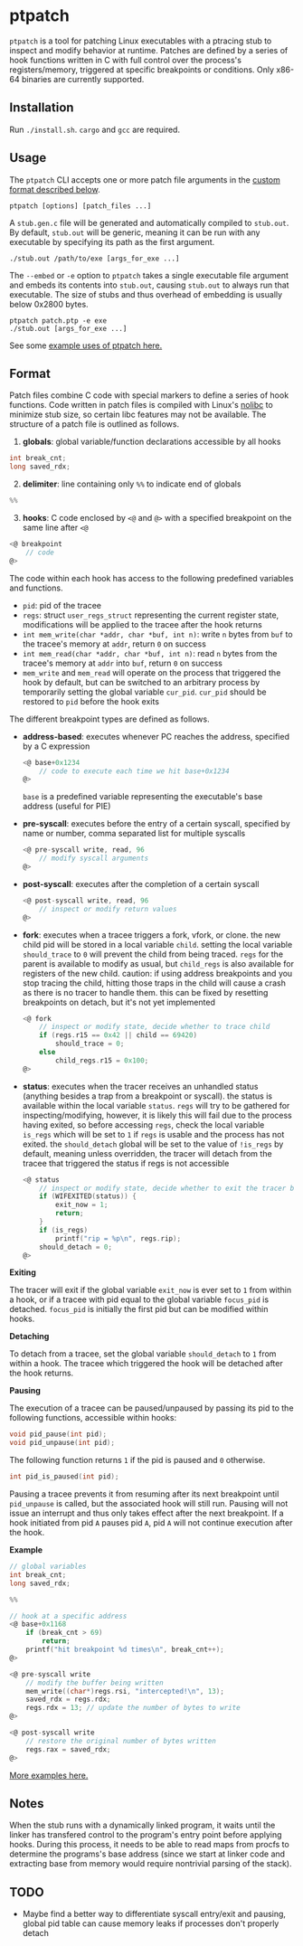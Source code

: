 # ptpatch
`ptpatch` is a tool for patching Linux executables with a ptracing stub to inspect and modify behavior at runtime. Patches are defined by a series of hook functions written in C with full control over the process's registers/memory, triggered at specific breakpoints or conditions. Only x86-64 binaries are currently supported.

## Installation
Run `./install.sh`. `cargo` and `gcc` are required.

## Usage
The `ptpatch` CLI accepts one or more patch file arguments in the [custom format described below](#format).
```
ptpatch [options] [patch_files ...]
```
A `stub.gen.c` file will be generated and automatically compiled to `stub.out`.
By default, `stub.out` will be generic, meaning it can be run with any executable by specifying its path as the first argument.
```
./stub.out /path/to/exe [args_for_exe ...]
```
The `--embed` or `-e` option to `ptpatch` takes a single executable file argument and embeds its contents into `stub.out`,
causing `stub.out` to always run that executable.
The size of stubs and thus overhead of embedding is usually below 0x2800 bytes.
```
ptpatch patch.ptp -e exe
./stub.out [args_for_exe ...]
```

See some [example uses of ptpatch here.](examples)

## Format
Patch files combine C code with special markers to define a series of hook functions. Code written in patch files is compiled with Linux's [nolibc](https://lwn.net/Articles/920158/) to minimize stub size, so certain libc features may not be available. The structure of a patch file is outlined as follows.

1. **globals**: global variable/function declarations accessible by all hooks

 ```c
 int break_cnt;
 long saved_rdx;
 ```

2. **delimiter**: line containing only `%%` to indicate end of globals

 ```c
 %%
 ```

3. **hooks**: C code enclosed by `<@` and `@>` with a specified breakpoint on the same line after `<@`

 ```c
 <@ breakpoint
     // code
 @>
 ```

The code within each hook has access to the following predefined variables and functions.

- `pid`: pid of the tracee
- `regs`: struct `user_regs_struct` representing the current register state, modifications will be applied to the tracee after the hook returns
- `int mem_write(char *addr, char *buf, int n)`: write `n` bytes from `buf` to the tracee's memory at `addr`, return `0` on success
- `int mem_read(char *addr, char *buf, int n)`: read `n` bytes from the tracee's memory at `addr` into `buf`, return `0` on success
- `mem_write` and `mem_read` will operate on the process that triggered the hook by default, but can be switched to an arbitrary process by temporarily setting the global variable `cur_pid`. `cur_pid` should be restored to `pid` before the hook exits

The different breakpoint types are defined as follows.

- **address-based**: executes whenever PC reaches the address, specified by a C expression
    ```c
    <@ base+0x1234
        // code to execute each time we hit base+0x1234
    @>
    ```
    `base` is a predefined variable representing the executable's base address (useful for PIE)

- **pre-syscall**: executes before the entry of a certain syscall, specified by name or number, comma separated list for multiple syscalls
    ```c
    <@ pre-syscall write, read, 96
        // modify syscall arguments
    @>
    ```

- **post-syscall**: executes after the completion of a certain syscall
    ```c
    <@ post-syscall write, read, 96
        // inspect or modify return values
    @>
    ```
- **fork**: executes when a tracee triggers a fork, vfork, or clone. the new child pid will be stored in a local variable `child`. setting the local variable `should_trace` to `0` will prevent the child from being traced. `regs` for the parent is available to modify as usual, but `child_regs` is also available for registers of the new child.  caution: if using address breakpoints and you stop tracing the child, hitting those traps in the child will cause a crash as there is no tracer to handle them. this can be fixed by resetting breakpoints on detach, but it's not yet implemented
    ```c
    <@ fork
        // inspect or modify state, decide whether to trace child
        if (regs.r15 == 0x42 || child == 69420)
            should_trace = 0;
        else
            child_regs.r15 = 0x100;
    @>
    ```
- **status**: executes when the tracer receives an unhandled status (anything besides a trap from a breakpoint or syscall). the status is available within the local variable `status`. `regs` will try to be gathered for inspecting/modifying, however, it is likely this will fail due to the process having exited, so before accessing `regs`, check the local variable `is_regs` which will be set to `1` if `regs` is usable and the process has not exited. the `should_detach` global will be set to the value of `!is_regs` by default, meaning unless overridden, the tracer will detach from the tracee that triggered the status if regs is not accessible
    ```c
    <@ status
        // inspect or modify state, decide whether to exit the tracer based on status
        if (WIFEXITED(status)) {
            exit_now = 1;
            return;
        }
        if (is_regs)
            printf("rip = %p\n", regs.rip);
        should_detach = 0;
    @>
    ```

**Exiting**

The tracer will exit if the global variable `exit_now` is ever set to `1` from within a hook, or if a tracee with pid equal to the global variable `focus_pid` is detached. `focus_pid` is initially the first pid but can be modified within hooks.

**Detaching**

To detach from a tracee, set the global variable `should_detach` to `1` from within a hook. The tracee which triggered the hook will be detached after the hook returns.

**Pausing**

The execution of a tracee can be paused/unpaused by passing its pid to the following functions, accessible within hooks:
```c
void pid_pause(int pid);
void pid_unpause(int pid);
```
The following function returns `1` if the pid is paused and `0` otherwise.
```c
int pid_is_paused(int pid);
```
Pausing a tracee prevents it from resuming after its next breakpoint until `pid_unpause` is called, but the associated hook will still run. Pausing will not issue an interrupt and thus only takes effect after the next breakpoint. If a hook initiated from pid `A` pauses pid `A`, pid `A` will not continue execution after the hook.

**Example**
```c
// global variables
int break_cnt;
long saved_rdx;

%%

// hook at a specific address
<@ base+0x1168
    if (break_cnt > 69)
        return;
    printf("hit breakpoint %d times\n", break_cnt++);
@>

<@ pre-syscall write
    // modify the buffer being written
    mem_write((char*)regs.rsi, "intercepted!\n", 13);
    saved_rdx = regs.rdx;
    regs.rdx = 13; // update the number of bytes to write
@>

<@ post-syscall write
    // restore the original number of bytes written
    regs.rax = saved_rdx;
@>
```

[More examples here.](examples)

## Notes
When the stub runs with a dynamically linked program, it waits until the linker has transfered
control to the program's entry point before applying hooks.
During this process, it needs to be able to read maps from procfs to determine
the programs's base address (since we start at linker code and extracting base from memory would require nontrivial parsing of the stack).

## TODO
- Maybe find a better way to differentiate syscall entry/exit and pausing, global pid table can cause memory leaks if processes don't properly detach
